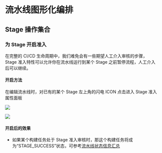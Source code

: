 # 流水线图形化编排

## Stage 操作集合

### 为 Stage 开启准入

在完整的 CI/CD 生命周期中，我们难免会有一些期望人工介入审核的步骤，Stage 准入特性可以允许你在流水线运行到某个 Stage 之前暂停流程，人工介入后可以继续。

#### 开启方法

在编辑流水线时，对已有的某个 Stage 左上角的闪电 ICON 点击进入 Stage 准入属性面板

![](../../../assets/image%20(50).png)

![](../../../assets/image%20(49).png)

#### 开启后的效果

* 如果某个构建任务处于 Stage 准入审核时，那这个构建任务将成为“STAGE\_SUCCESS”状态，可参考[流水线状态信息汇总](../pipeline-build-detail/status.md#pipeline-zhuang-tai)

